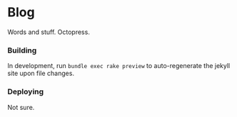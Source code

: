 # Blog

Words and stuff. Octopress.


### Building

In development, run `bundle exec rake preview` to auto-regenerate the jekyll site upon file changes.


### Deploying

Not sure.
